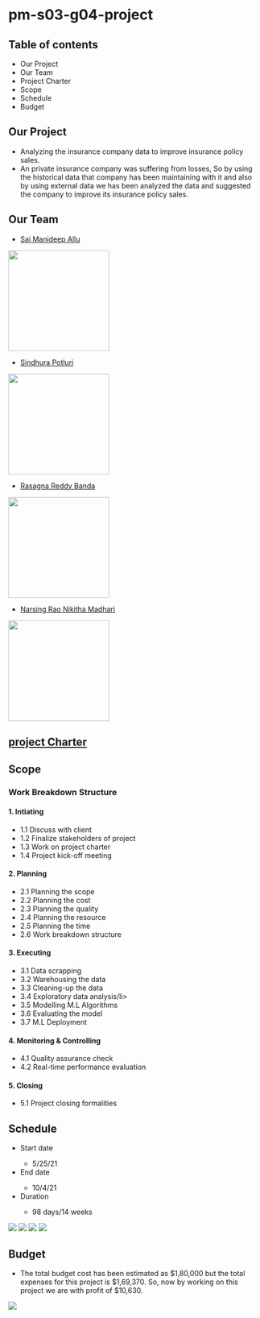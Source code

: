 # pm-s03-g04-project

## Table of contents
*  Our Project
*  Our Team
*  Project Charter
*  Scope
*  Schedule
*  Budget

## Our Project
*  Analyzing the insurance company data to improve insurance policy sales.
*  An private insurance company was suffering from losses, So by using the historical data that company has been maintaining with it and also by using external data we has been analyzed the data and suggested the company to improve its insurance policy sales.

## Our Team
*  [Sai Manideep Allu](https://github.com/saimanideepallu)

<img src="images/allu.jpeg" width=200 height=200/>

*  [Sindhura Potluri](https://github.com/sindhurapotluri)

<img src="images/potluri.jpeg" width=200 height=200/>

*  [Rasagna Reddy Banda](https://github.com/Rasagna0409)

<img src="images/Banda.jpeg" width=200 height=200/>

*  [Narsing Rao Nikitha Madhari](https://github.com/NikithaMN-05)

<img src="images/madhari.jpeg" width=200 height=200/>

## [project Charter](https://github.com/saimanideepallu/pm-s03-g04-project/blob/main/charter.md)

## Scope
### Work Breakdown Structure
#### 1. Intiating
<ul>
<li>1.1 Discuss with client</li>
<li>1.2 Finalize stakeholders of project</li>
<li>1.3 Work on project charter</li>
<li>1.4 Project kick-off meeting</li>
</ul>

#### 2. Planning
<ul>
<li>2.1 Planning the scope</li>
<li>2.2 Planning the cost</li>
<li>2.3 Planning the quality</li>
<li>2.4 Planning the resource</li>
<li>2.5 Planning the time</li>
<li>2.6 Work breakdown structure</li>
</ul>

#### 3. Executing
<ul>
<li>3.1 Data scrapping</li>
<li>3.2 Warehousing the data</li>
<li>3.3 Cleaning-up the data</li>
<li>3.4 Exploratory data analysis/li>
<li>3.5 Modelling M.L Algorithms</li>
<li>3.6 Evaluating the model</li>
<li>3.7 M.L Deployment</li>
</ul>

#### 4. Monitoring & Controlling
<ul>
<li>4.1 Quality assurance check</li>
<li>4.2 Real-time performance evaluation</li>
</ul>

#### 5. Closing
<ul>
<li>5.1 Project closing formalities</li>
</ul>

## Schedule
<ul>
  <li>Start date</li>
  <ul>
    <li>5/25/21</li>
  </ul>  
  <li>End date</li>
  <ul>
    <li>10/4/21</li>
  </ul>  
  <li>Duration</li>
  <ul>
    <li>98 days/14 weeks</li>
  </ul>  
</ul>

<img src="images/sched1.jpeg" />

<img src="images/sched2.jpeg" />

<img src="images/sched3.jpeg" />

<img src="images/sched4.jpeg" />


## Budget
*  The total budget cost has been estimated as $1,80,000 but the total expenses for this project is $1,69,370. So, now by working on this project we are with profit of $10,630.
<img src="images/budget.jpeg" />

